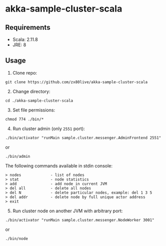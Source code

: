 akka-sample-cluster-scala
==============================================================

Requirements
-----------------------------
- Scala: 2.11.8
- JRE:   8


Usage
-----------------------------

1) Clone repo:

`git clone https://github.com/zx80live/akka-sample-cluster-scala`

2) Change directory:

`cd ./akka-sample-cluster-scala`

3) Set file permissions:

`chmod 774 ./bin/*`

4) Run cluster admin (only `2551` port):

`./bin/activator "runMain sample.cluster.messenger.AdminFrontend 2551"`

or

`./bin/admin`

The following commands available in stdin console:

    > nodes             - list of nodes
    > stat              - node statistics
    > add               - add node in current JVM
    > del all           - delete all nodes
    > del N             - delete particular nodes, example: del 1 3 5
    > del addr          - delete node by full unique actor address
    > exit


5) Run cluster node on another JVM with arbitrary port:

`./bin/activator "runMain sample.cluster.messenger.NodeWorker 3001"`

or

`./bin/node`